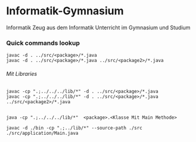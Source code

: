 # Informatik-Gymnasium
Informatik Zeug aus dem Informatik Unterricht im Gymnasium und Studium

<h3> Quick commands lookup </h3>

	javac -d . ../src/<package>/*.java
	javac -d . ../src/<package>/*.java ../src/<package2>/*.java
	
   <h6>Mit Libraries</h6>
	
	javac -cp ".;../../../lib/*" -d . ../src/<package>/*.java
	javac -cp ".;../../../lib/*" -d . ../src/<package>/*.java ../src/<package2>/*.java

	
	java -cp ".;../../../lib/*"  <package>.<Klasse Mit Main Methode>
		
	javac -d ./bin -cp ".;../lib/*" --source-path ./src ./src/application/Main.java	
